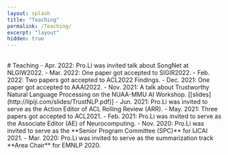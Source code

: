 ```yaml
---
layout: splash
title: "Teaching"
permalink: /Teaching/
excerpt: "layout"
hidden: true
---
```


<br>
# Teaching
- Apr. 2022: Pro.Li was invited talk about SongNet at NLGIW2022.
- Mar. 2022: One paper got accepted to SIGIR2022.
- Feb. 2022: Two papers got accepted to ACL2022 Findings.
- Dec. 2021: One paper got accepted to AAAI2022.
- Nov. 2021: A talk about Trustworthy Natural Language Processing on the NUAA-MMU AI Workshop. [[slides](http://lipiji.com/slides/TrustNLP.pdf)]
- Jun. 2021: Pro.Li was invited to serve as the Action Editor of ACL Rolling Review (ARR).
- May. 2021: Three papers got accepted to ACL2021.
- Feb. 2021: Pro.Li was invited to serve as the Associate Editor (AE) of Neurocomputing.
- Nov. 2020: Pro.Li was invited to serve as the **Senior Program Committee (SPC)** for IJCAI 2021.
- Mar. 2020: Pro.Li was invited to serve as the summarization track **Area Chair** for EMNLP 2020.